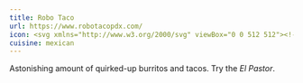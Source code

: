 ```yaml
---
title: Robo Taco
url: https://www.robotacopdx.com/
icon: <svg xmlns="http://www.w3.org/2000/svg" viewBox="0 0 512 512"><!--! Font Awesome Pro 6.1.1 by @fontawesome - https://fontawesome.com License - https://fontawesome.com/license (Commercial License) Copyright 2022 Fonticons, Inc. --><path d="M465 134.2c21.46-38.38 19.87-87.17-5.65-123.1c-7.541-10.83-22.31-13.53-33.2-5.938c-10.77 7.578-13.44 22.55-5.896 33.41c14.41 20.76 15.13 47.69 4.098 69.77C407.1 100.1 388 95.1 368 95.1c-36.23 0-68.93 13.83-94.24 35.92L352 165.5V256h90.56l33.53 78.23C498.2 308.9 512 276.2 512 239.1C512 198 493.7 160.6 465 134.2zM320 288V186.6l-52.95-22.69C216.2 241.3 188.5 400 56 400C25.13 400 0 425.1 0 456S25.13 512 56 512c180.3 0 320.1-88.27 389.3-168.5L421.5 288H320z"/></svg>
cuisine: mexican
---
```

Astonishing amount of quirked-up burritos and tacos. Try the *El Pastor*.